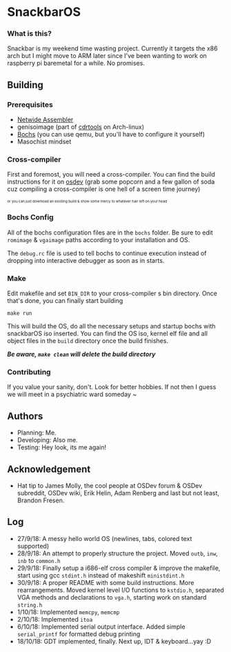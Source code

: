 # SnackbarOS

### What is this?
Snackbar is my weekend time wasting project. Currently it targets the x86 arch but I might move to ARM later since I've 
been wanting to work on raspberry pi baremetal for a while. No promises.

## Building

### Prerequisites
* [Netwide Assembler](https://www.nasm.us/)
* genisoimage (part of [cdrtools](https://www.archlinux.org/packages/community/x86_64/cdrtools/) on Arch-linux)
* [Bochs](http://bochs.sourceforge.net/) (you can use qemu, but you'll have to configure it yourself)
* Masochist mindset

### Cross-compiler
First and foremost, you will need a cross-compiler. You can find the build instructions for it on [osdev](https://wiki.osdev.org/GCC_Cross-Compiler)
(grab some popcorn and a few gallon of soda cuz compiling a cross-compiler is one hell of a screen time journey)

<sup><sup><sup>or you can just download an existing build & show some mercy to whatever hair left on your head </sup></sup></sup>
 
### Bochs Config
All of the bochs configuration files are in the ```bochs``` folder.
Be sure to edit ```romimage``` & ```vgaimage``` paths according to your installation and OS.

The ```debug.rc``` file is used to tell bochs to continue execution instead of dropping into interactive debugger as soon as in starts.

### Make
Edit makefile and set ```BIN_DIR``` to your cross-compiler
s bin directory.
Once that's done, you can finally start building

```
make run
```

This will build the OS, do all the necessary setups and startup bochs with snackbarOS iso inserted.
You can find the OS iso, kernel elf file and all object files in the ```build``` directory once the build finishes.

**_Be aware, ```make clean``` will delete the build directory_**
### Contributing
If you value your sanity, don't. Look for better hobbies. If not then I guess we will meet in a psychiatric ward someday ~

## Authors
* Planning: Me.
* Developing: Also me.
* Testing: Hey look, its me again!

## Acknowledgement
* Hat tip to James Molly, the cool people at OSDev forum & OSDev subreddit, OSDev wiki, Erik Helin, Adam Renberg and last but not least, Brandon Fresen.


## Log
* 27/9/18: A messy hello world OS (newlines, tabs, colored text supported)
* 28/9/18: An attempt to properly structure the project. Moved ```outb```, ```inw```, ```
inb``` to ```common.h```
* 29/9/18: Finally setup a i686-elf cross compiler & improve the makefile, start using gcc ```stdint.h``` instead of makeshift ```ministdint.h```
* 30/9/18: A proper README with some build instructions. More rearrangements. Moved kernel level I/O functions to ```kstdio.h```,
separated VGA methods and declarations to ```vga.h```, starting work on standard ```string.h```
* 1/10/18: Implemented ```memcpy```, ```memcmp```
* 2/10/18: Implemented ```itoa```
* 6/10/18: Implemented serial output interface. Added simple `serial_printf` for formatted debug printing 
* 18/10/18: GDT implemented, finally. Next up, IDT & keyboard...yay :D 